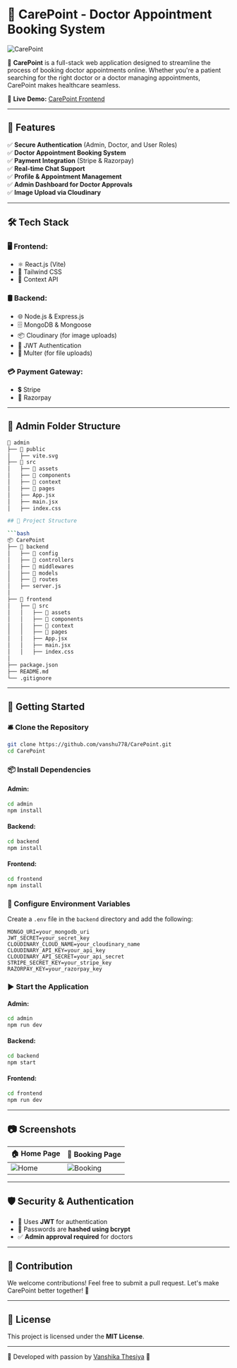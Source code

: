 # 🌟 CarePoint - Doctor Appointment Booking System

![CarePoint](public/logo.png)

🚀 **CarePoint** is a full-stack web application designed to streamline the process of booking doctor appointments online. Whether you're a patient searching for the right doctor or a doctor managing appointments, CarePoint makes healthcare seamless.

🔗 **Live Demo:** [CarePoint Frontend](https://carepointfrontend.vercel.app)

---

## 📌 Features

✅ **Secure Authentication** (Admin, Doctor, and User Roles)  
✅ **Doctor Appointment Booking System**  
✅ **Payment Integration** (Stripe & Razorpay)  
✅ **Real-time Chat Support**  
✅ **Profile & Appointment Management**  
✅ **Admin Dashboard for Doctor Approvals**  
✅ **Image Upload via Cloudinary**  

---

## 🛠️ Tech Stack

### 🖥️ Frontend:
- ⚛️ React.js (Vite)
- 🎨 Tailwind CSS
- 🔗 Context API

### 🛢️ Backend:
- 🌐 Node.js & Express.js
- 🗄️ MongoDB & Mongoose
- 📦 Cloudinary (for image uploads)
- 🔑 JWT Authentication
- 📂 Multer (for file uploads)

### 💳 Payment Gateway:
- 💲 Stripe
- 🏦 Razorpay

---

## 💁‍️ Admin Folder Structure

```bash
📂 admin
├── 📂 public
│   ├── vite.svg
├── 📂 src
│   ├── 📂 assets
│   ├── 📂 components
│   ├── 📂 context
│   ├── 📂 pages
│   ├── App.jsx
│   ├── main.jsx
│   ├── index.css

## 📁 Project Structure

```bash
📦 CarePoint
├── 📂 backend
│   ├── 📂 config
│   ├── 📂 controllers
│   ├── 📂 middlewares
│   ├── 📂 models
│   ├── 📂 routes
│   ├── server.js
│
├── 📂 frontend
│   ├── 📂 src
│   │   ├── 📂 assets
│   │   ├── 📂 components
│   │   ├── 📂 context
│   │   ├── 📂 pages
│   │   ├── App.jsx
│   │   ├── main.jsx
│   │   ├── index.css
│
├── package.json
├── README.md
└── .gitignore
```

---

## 🚀 Getting Started

### 🛎️ Clone the Repository
```sh
git clone https://github.com/vanshu778/CarePoint.git
cd CarePoint
```

### 📦 Install Dependencies

#### Admin:
```sh
cd admin
npm install
```
#### Backend:
```sh
cd backend
npm install
```
#### Frontend:
```sh
cd frontend
npm install
```

### 🔑 Configure Environment Variables
Create a `.env` file in the `backend` directory and add the following:
```env
MONGO_URI=your_mongodb_uri
JWT_SECRET=your_secret_key
CLOUDINARY_CLOUD_NAME=your_cloudinary_name
CLOUDINARY_API_KEY=your_api_key
CLOUDINARY_API_SECRET=your_api_secret
STRIPE_SECRET_KEY=your_stripe_key
RAZORPAY_KEY=your_razorpay_key
```

### ▶️ Start the Application
#### Admin:
```sh
cd admin
npm run dev
```
#### Backend:
```sh
cd backend
npm start
```
#### Frontend:
```sh
cd frontend
npm run dev
```

---

## 📷 Screenshots

| 🏠 Home Page | 📅 Booking Page |
|-------------|---------------|
| ![Home](public/home_screenshot.png) | ![Booking](public/booking_screenshot.png) |

---

## 🛡️ Security & Authentication
- 🔐 Uses **JWT** for authentication
- 🔑 Passwords are **hashed using bcrypt**
- ✅ **Admin approval required** for doctors

---

## 🤝 Contribution
We welcome contributions! Feel free to submit a pull request. Let's make CarePoint better together! 🚀

---

## 📜 License
This project is licensed under the **MIT License**.

---

💙 Developed with passion by [Vanshika Thesiya](https://github.com/vanshu778) 🚀
